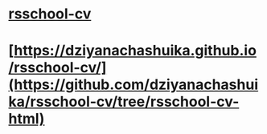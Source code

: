# [rsschool-cv](https://dziyanachashuika.github.io/rsschool-cv/cv)
# [https://dziyanachashuika.github.io/rsschool-cv/](https://github.com/dziyanachashuika/rsschool-cv/tree/rsschool-cv-html)
